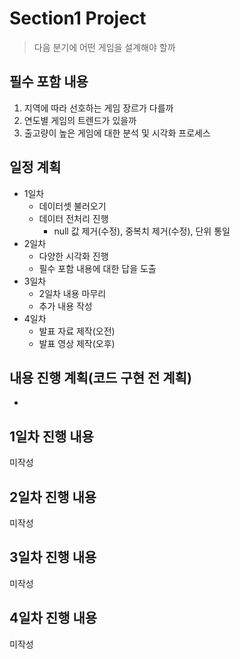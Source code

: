 # Section1 Project

> 다음 분기에 어떤 게임을 설계해야 할까

## 필수 포함 내용

1. 지역에 따라 선호하는 게임 장르가 다를까
2. 연도별 게임의 트렌드가 있을까
3. 출고량이 높은 게임에 대한 분석 및 시각화 프로세스

## 일정 계획

* 1일차
  - 데이터셋 불러오기
  - 데이터 전처리 진행
    + null 값 제거(수정), 중복치 제거(수정), 단위 통일
* 2일차
  - 다양한 시각화 진행
  - 필수 포함 내용에 대한 답을 도출
* 3일차
  - 2일차 내용 마무리
  - 추가 내용 작성
* 4일차
  - 발표 자료 제작(오전)
  - 발표 영상 제작(오후)

## 내용 진행 계획(코드 구현 전 계획)

* 

## 1일차 진행 내용

미작성

## 2일차 진행 내용 

미작성

## 3일차 진행 내용

미작성

## 4일차 진행 내용

미작성
